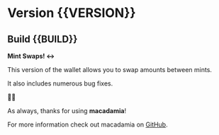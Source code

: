 # Version {{VERSION}}
## Build {{BUILD}}

**Mint Swaps! ↔**

This version of the wallet allows you to swap amounts between mints.

It also includes numerous bug fixes.  

🥜🥜

As always, thanks for using **macadamia**!

For more information check out macadamia on [GitHub](https://github.com/zeugmaster/macadamia).
